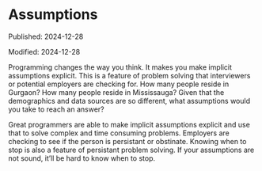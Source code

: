 # Assumptions

Published: 2024-12-28

Modified: 2024-12-28

Programming changes the way you think. It makes you make implicit assumptions explicit. This is a feature of problem solving that interviewers or potential employers are checking for. How many people reside in Gurgaon? How many people reside in Mississauga? Given that the demographics and data sources are so different, what assumptions would you take to reach an answer?

Great programmers are able to make implicit assumptions explicit and use that to solve complex and time consuming problems. Employers are checking to see if the person is persistant or obstinate. Knowing when to stop is also a feature of persistant problem solving. If your assumptions are not sound, it’ll be hard to know when to stop.
